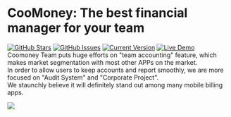 # CooMoney: The best financial manager for your team
[![GitHub Stars](https://img.shields.io/github/stars/IgorAntun/node-chat.svg)](https://github.com/CooMoney/CooMoney.github.io) [![GitHub Issues](https://img.shields.io/github/issues/IgorAntun/node-chat.svg)](https://github.com/CooMoney/CooMoney.github.io/issues) [![Current Version](https://img.shields.io/badge/version-1.0.7-green.svg)](https://github.com/CooMoney/CooMoney.github.io) [![Live Demo](https://img.shields.io/badge/demo-online-green.svg)](https://github.com/CooMoney/CooMoney.github.io)\
Coomoney Team puts huge efforts on "team accounting" feature, which makes market segmentation with most other APPs on the market.\
In order to allow users to keep accounts and report smoothly, we are more focused on "Audit System" and "Corporate Project".\
We staunchly believe it will definitely stand out among many mobile billing apps.

![](https://i.imgur.com/iDQr45a.jpg)
